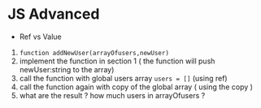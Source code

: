 # JS Advanced 
- Ref vs Value
1. `function addNewUser(arrayOfusers,newUser)`
2. implement the function in section 1 ( the function will push newUser:string to the array)
3. call the function with global users array `users = []` (using ref)
4. call the function again with copy of the global array ( using the copy )
5. what are the result ? how much users in arrayOfusers ? 